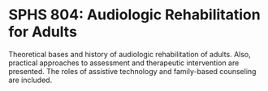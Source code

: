 # SPHS 804: Audiologic Rehabilitation for Adults

Theoretical bases and history of audiologic rehabilitation of adults. Also, practical approaches to assessment and therapeutic intervention are presented. The roles of assistive technology and family-based counseling are included.